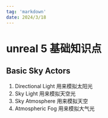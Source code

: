 ```yaml
---
tag: 'markdown'
date: 2024/3/18
---
```


# unreal 5 基础知识点

## Basic Sky Actors

1. Directional Light 用来模拟太阳光
2. Sky Light 用来模拟天空光
3. Sky Atmosphere 用来模拟天空
4. Atmospheric Fog 用来模拟大气光
